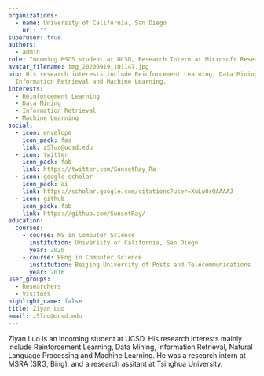 ```yaml
---
organizations:
  - name: University of California, San Diego
    url: ""
superuser: true
authors:
  - admin
role: Incoming MSCS student at UCSD, Research Intern at Microsoft Research Asia
avatar_filename: img_20200919_101147.jpg
bio: His research interests include Reinforcement Learning, Data Mining,
  Information Retrieval and Machine Learning.
interests:
  - Reinforcement Learning
  - Data Mining
  - Information Retrieval
  - Machine Learning
social:
  - icon: envelope
    icon_pack: fas
    link: z5luo@ucsd.edu
  - icon: twitter
    icon_pack: fab
    link: https://twitter.com/SunsetRay_Ra
  - icon: google-scholar
    icon_pack: ai
    link: https://scholar.google.com/citations?user=XuLu0rQAAAAJ
  - icon: github
    icon_pack: fab
    link: https://github.com/SunsetRay/
education:
  courses:
    - course: MS in Computer Science
      institution: University of California, San Diego
      year: 2020
    - course: BEng in Computer Science
      institution: Beijing University of Posts and Telecommunications
      year: 2016
user_groups:
  - Researchers
  - Visitors
highlight_name: false
title: Ziyan Luo
email: z5luo@ucsd.edu
---
```

Ziyan Luo is an incoming student at UCSD. His research interests mainly include Reinforcement Learning, Data Mining, Information Retrieval, Natural Language Processing and Machine Learning. He was a research intern at MSRA (SRG, Bing), and a research assitant at Tsinghua University.
